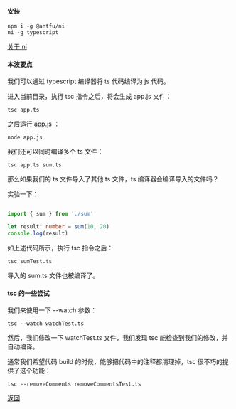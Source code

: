 #### 安装

```
npm i -g @antfu/ni
ni -g typescript
```

[关于 ni](https://github.com/antfu-collective/ni)

#### 本波要点

我们可以通过 typescript 编译器将 ts 代码编译为 js 代码。

进入当前目录，执行 tsc 指令之后，将会生成 app.js 文件：

```
tsc app.ts
```

之后运行 app.js ：

```
node app.js
```

我们还可以同时编译多个 ts 文件：

```
tsc app.ts sum.ts
```

那么如果我们的 ts 文件导入了其他 ts 文件，ts 编译器会编译导入的文件吗？

实验一下：

``` ts

import { sum } from './sum'

let result: number = sum(10, 20)
console.log(result)

```

如上述代码所示，执行 tsc 指令之后：

```
tsc sumTest.ts
```

导入的 sum.ts 文件也被编译了。

#### tsc 的一些尝试

我们来使用一下 --watch 参数：

```
tsc --watch watchTest.ts
```

然后，我们修改一下 watchTest.ts 文件，我们发现 tsc 能检查到我们的修改，并自动编译。


通常我们希望代码 build 的时候，能够把代码中的注释都清理掉，tsc 很不巧的提供了这个功能：

```
tsc --removeComments removeCommentsTest.ts
```



[返回](/README.md)


